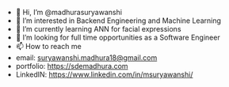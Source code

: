 - 👋 Hi, I’m @madhurasuryawanshi
- 👀 I’m interested in Backend Engineering and Machine Learning
- 🌱 I’m currently learning ANN for facial expressions
- 💞️ I’m looking for full time opportunities as a Software Engineer
- 📫 How to reach me 
- email: suryawanshi.madhura18@gmail.com
- portfolio: https://sdemadhura.com
- LinkedIN: https://www.linkedin.com/in/msuryawanshi/

<!---
madhurasuryawanshi/madhurasuryawanshi is a ✨ special ✨ repository because its `README.md` (this file) appears on your GitHub profile.
You can click the Preview link to take a look at your changes.
--->
